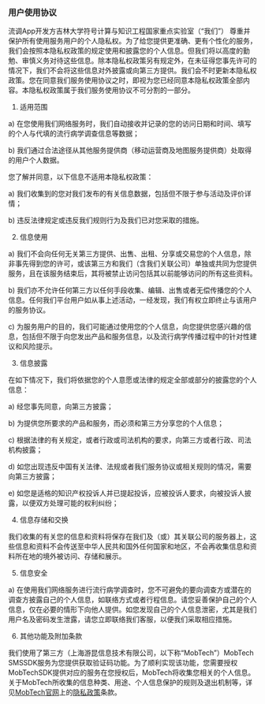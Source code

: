 
### 用户使用协议

流调App开发方吉林大学符号计算与知识工程国家重点实验室（“我们”） 尊重并保护所有使用服务用户的个人隐私权。为了给您提供更准确、更有个性化的服务，我们会按照本隐私权政策的规定使用和披露您的个人信息。但我们将以高度的勤勉、审慎义务对待这些信息。除本隐私权政策另有规定外，在未征得您事先许可的情况下，我们不会将这些信息对外披露或向第三方提供。我们会不时更新本隐私权政策。您在同意我们服务使用协议之时，即视为您已经同意本隐私权政策全部内容。本隐私权政策属于我们服务使用协议不可分割的一部分。

1. 适用范围

a) 在您使用我们网络服务时，我们自动接收并记录的您的访问日期和时间、填写的个人与代填的流行病学调查信息等数据；

b) 我们通过合法途径从其他服务提供商（移动运营商及地图服务提供商）处取得的用户个人数据。

您了解并同意，以下信息不适用本隐私权政策：

a) 我们收集到的您对我们发布的有关信息数据，包括但不限于参与活动及评价详情；

b) 违反法律规定或违反我们规则行为及我们已对您采取的措施。

2. 信息使用

a) 我们不会向任何无关第三方提供、出售、出租、分享或交易您的个人信息，除非事先得到您的许可，或该第三方和我们（含我们关联公司）单独或共同为您提供服务，且在该服务结束后，其将被禁止访问包括其以前能够访问的所有这些资料。

b) 我们亦不允许任何第三方以任何手段收集、编辑、出售或者无偿传播您的个人信息。任何我们平台用户如从事上述活动，一经发现，我们有权立即终止与该用户的服务协议。

c) 为服务用户的目的，我们可能通过使用您的个人信息，向您提供您感兴趣的信息，包括但不限于向您发出产品和服务信息，以及流行病学传播过程中的针对性建议和风险提示。

3. 信息披露

在如下情况下，我们将依据您的个人意愿或法律的规定全部或部分的披露您的个人信息：

a) 经您事先同意，向第三方披露；

b) 为提供您所要求的产品和服务，而必须和第三方分享您的个人信息；

c) 根据法律的有关规定，或者行政或司法机构的要求，向第三方或者行政、司法机构披露；

d) 如您出现违反中国有关法律、法规或者我们服务协议或相关规则的情况，需要向第三方披露；

e) 如您是适格的知识产权投诉人并已提起投诉，应被投诉人要求，向被投诉人披露，以便双方处理可能的权利纠纷；

4. 信息存储和交换

我们收集的有关您的信息和资料将保存在我们及（或）其关联公司的服务器上，这些信息和资料不会传送至中华人民共和国外任何国家和地区，不会再收集信息和资料所在地的境外被访问、存储和展示。

5. 信息安全

a) 在使用我们网络服务进行流行病学调查时，您不可避免的要向调查方或潜在的调查方披露自己的个人信息，如联络方式或者行程信息。请您妥善保护自己的个人信息，仅在必要的情形下向他人提供。如您发现自己的个人信息泄密，尤其是我们用户名及密码发生泄露，请您立即联络我们客服，以便我们采取相应措施。

6. 其他功能及附加条款

我们使用了第三方（上海游昆信息技术有限公司，以下称“MobTech”）MobTech SMSSDK服务为您提供获取验证码功能。为了顺利实现该功能，您需要授权MobTechSDK提供对应的服务在您授权后，MobTech将收集您相关的个人信息。关于MobTech所收集的信息种类、用途、个人信息保护的规则及退出机制等，详见[MobTech官网](http://www.mob.com)上的[隐私政策](http://www.mob.com/about/policy)条款。
